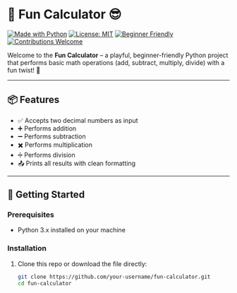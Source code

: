 # 🎉 Fun Calculator 😎

[![Made with Python](https://img.shields.io/badge/Made%20with-Python-3776AB?style=for-the-badge&logo=python&logoColor=white)](https://www.python.org/)
[![License: MIT](https://img.shields.io/badge/License-MIT-yellow.svg?style=for-the-badge)](https://opensource.org/licenses/MIT)
[![Beginner Friendly](https://img.shields.io/badge/Level-Beginner-brightgreen?style=for-the-badge)](#)
[![Contributions Welcome](https://img.shields.io/badge/Contributions-Welcome-ff69b4?style=for-the-badge)](#)

Welcome to the **Fun Calculator** – a playful, beginner-friendly Python project that performs basic math operations (add, subtract, multiply, divide) with a fun twist! 🎊

---

## 📦 Features

- ✅ Accepts two decimal numbers as input
- ➕ Performs addition
- ➖ Performs subtraction
- ✖️ Performs multiplication
- ➗ Performs division
- 📤 Prints all results with clean formatting

---

## 🚀 Getting Started

### Prerequisites

- Python 3.x installed on your machine

### Installation

1. Clone this repo or download the file directly:
   ```bash
   git clone https://github.com/your-username/fun-calculator.git
   cd fun-calculator
